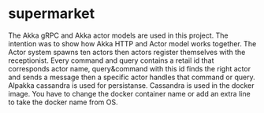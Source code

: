 # supermarket

The Akka gRPC and Akka actor models are used in this project. The intention was to show how Akka HTTP and Actor model works together.
The Actor system spawns ten actors then actors register themselves with the receptionist. Every command and query contains a retail id that corresponds actor name, query&command with this id finds the right actor and sends a message then a specific actor handles that command or query. 
Alpakka cassandra is used for persistanse. Cassandra is used in the docker image. You have to change the docker container name or add an extra line to take the docker name from OS.

